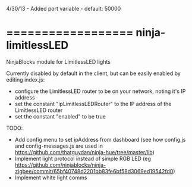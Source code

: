 4/30/13 - Added port variable - default: 50000


==================
ninja-limitlessLED
==================

NinjaBlocks module for LimitlessLED lights

Currently disabled by default in the client, but can be easily enabled by editing index.js:
 - configure the LimitlessLED router to be on your network, noting it's IP address
 - set the constant "ipLimitlessLEDRouter" to the IP address of the LimitlessLED router
 - set the constant "enabled" to be true

TODO:
- Add config menu to set ipAddress from dashboard
    (see how config.js and config-messages.js are used in https://github.com/thatguydan/ninja-hue/tree/master/lib)
- Implement light protocol instead of simple RGB LED
    (eg https://github.com/ninjablocks/ninja-zigbee/commit/65bf40748d2201bb83fe6bf58d3069ed19542fd0)
- Implement white light comms
